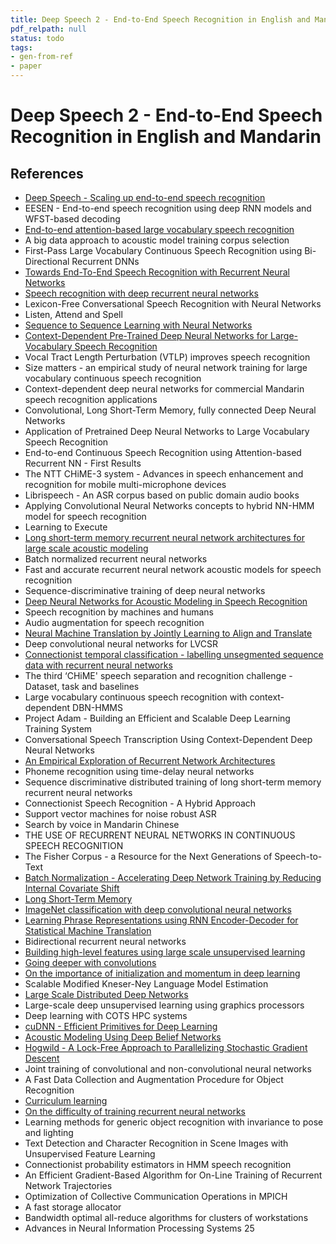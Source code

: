 ```yaml
---
title: Deep Speech 2 - End-to-End Speech Recognition in English and Mandarin
pdf_relpath: null
status: todo
tags:
- gen-from-ref
- paper
---
```


# Deep Speech 2 - End-to-End Speech Recognition in English and Mandarin

## References

- [Deep Speech - Scaling up end-to-end speech recognition](./deep-speech-scaling-up-end-to-end-speech-recognition.md)
- EESEN - End-to-end speech recognition using deep RNN models and WFST-based decoding
- [End-to-end attention-based large vocabulary speech recognition](./end-to-end-attention-based-large-vocabulary-speech-recognition.md)
- A big data approach to acoustic model training corpus selection
- First-Pass Large Vocabulary Continuous Speech Recognition using Bi-Directional Recurrent DNNs
- [Towards End-To-End Speech Recognition with Recurrent Neural Networks](./towards-end-to-end-speech-recognition-with-recurrent-neural-networks.md)
- [Speech recognition with deep recurrent neural networks](./speech-recognition-with-deep-recurrent-neural-networks.md)
- Lexicon-Free Conversational Speech Recognition with Neural Networks
- Listen, Attend and Spell
- [Sequence to Sequence Learning with Neural Networks](./sequence-to-sequence-learning-with-neural-networks.md)
- [Context-Dependent Pre-Trained Deep Neural Networks for Large-Vocabulary Speech Recognition](./context-dependent-pre-trained-deep-neural-networks-for-large-vocabulary-speech-recognition.md)
- Vocal Tract Length Perturbation (VTLP) improves speech recognition
- Size matters - an empirical study of neural network training for large vocabulary continuous speech recognition
- Context-dependent deep neural networks for commercial Mandarin speech recognition applications
- Convolutional, Long Short-Term Memory, fully connected Deep Neural Networks
- Application of Pretrained Deep Neural Networks to Large Vocabulary Speech Recognition
- End-to-end Continuous Speech Recognition using Attention-based Recurrent NN - First Results
- The NTT CHiME-3 system - Advances in speech enhancement and recognition for mobile multi-microphone devices
- Librispeech - An ASR corpus based on public domain audio books
- Applying Convolutional Neural Networks concepts to hybrid NN-HMM model for speech recognition
- Learning to Execute
- [Long short-term memory recurrent neural network architectures for large scale acoustic modeling](./long-short-term-memory-recurrent-neural-network-architectures-for-large-scale-acoustic-modeling.md)
- Batch normalized recurrent neural networks
- Fast and accurate recurrent neural network acoustic models for speech recognition
- Sequence-discriminative training of deep neural networks
- [Deep Neural Networks for Acoustic Modeling in Speech Recognition](./deep-neural-networks-for-acoustic-modeling-in-speech-recognition.md)
- Speech recognition by machines and humans
- Audio augmentation for speech recognition
- [Neural Machine Translation by Jointly Learning to Align and Translate](./neural-machine-translation-by-jointly-learning-to-align-and-translate.md)
- Deep convolutional neural networks for LVCSR
- [Connectionist temporal classification - labelling unsegmented sequence data with recurrent neural networks](./connectionist-temporal-classification-labelling-unsegmented-sequence-data-with-recurrent-neural-networks.md)
- The third ‘CHiME' speech separation and recognition challenge - Dataset, task and baselines
- Large vocabulary continuous speech recognition with context-dependent DBN-HMMS
- Project Adam - Building an Efficient and Scalable Deep Learning Training System
- Conversational Speech Transcription Using Context-Dependent Deep Neural Networks
- [An Empirical Exploration of Recurrent Network Architectures](./an-empirical-exploration-of-recurrent-network-architectures.md)
- Phoneme recognition using time-delay neural networks
- Sequence discriminative distributed training of long short-term memory recurrent neural networks
- Connectionist Speech Recognition - A Hybrid Approach
- Support vector machines for noise robust ASR
- Search by voice in Mandarin Chinese
- THE USE OF RECURRENT NEURAL NETWORKS IN CONTINUOUS SPEECH RECOGNITION
- The Fisher Corpus - a Resource for the Next Generations of Speech-to-Text
- [Batch Normalization - Accelerating Deep Network Training by Reducing Internal Covariate Shift](./batch-normalization-accelerating-deep-network-training-by-reducing-internal-covariate-shift.md)
- [Long Short-Term Memory](./long-short-term-memory.md)
- [ImageNet classification with deep convolutional neural networks](./imagenet-classification-with-deep-convolutional-neural-networks.md)
- [Learning Phrase Representations using RNN Encoder-Decoder for Statistical Machine Translation](./learning-phrase-representations-using-rnn-encoder-decoder-for-statistical-machine-translation.md)
- Bidirectional recurrent neural networks
- [Building high-level features using large scale unsupervised learning](./building-high-level-features-using-large-scale-unsupervised-learning.md)
- [Going deeper with convolutions](./going-deeper-with-convolutions.md)
- [On the importance of initialization and momentum in deep learning](./on-the-importance-of-initialization-and-momentum-in-deep-learning.md)
- Scalable Modified Kneser-Ney Language Model Estimation
- [Large Scale Distributed Deep Networks](./large-scale-distributed-deep-networks.md)
- Large-scale deep unsupervised learning using graphics processors
- Deep learning with COTS HPC systems
- [cuDNN - Efficient Primitives for Deep Learning](./cudnn-efficient-primitives-for-deep-learning.md)
- [Acoustic Modeling Using Deep Belief Networks](./acoustic-modeling-using-deep-belief-networks.md)
- [Hogwild - A Lock-Free Approach to Parallelizing Stochastic Gradient Descent](./hogwild-a-lock-free-approach-to-parallelizing-stochastic-gradient-descent.md)
- Joint training of convolutional and non-convolutional neural networks
- A Fast Data Collection and Augmentation Procedure for Object Recognition
- [Curriculum learning](./curriculum-learning.md)
- [On the difficulty of training recurrent neural networks](./on-the-difficulty-of-training-recurrent-neural-networks.md)
- Learning methods for generic object recognition with invariance to pose and lighting
- Text Detection and Character Recognition in Scene Images with Unsupervised Feature Learning
- Connectionist probability estimators in HMM speech recognition
- An Efficient Gradient-Based Algorithm for On-Line Training of Recurrent Network Trajectories
- Optimization of Collective Communication Operations in MPICH
- A fast storage allocator
- Bandwidth optimal all-reduce algorithms for clusters of workstations
- Advances in Neural Information Processing Systems 25
